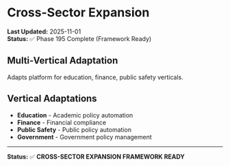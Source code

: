 # Cross-Sector Expansion

**Last Updated:** 2025-11-01  
**Status:** ✅ Phase 195 Complete (Framework Ready)

## Multi-Vertical Adaptation

Adapts platform for education, finance, public safety verticals.

## Vertical Adaptations

- **Education** - Academic policy automation
- **Finance** - Financial compliance
- **Public Safety** - Public policy automation
- **Government** - Government policy management

---

**Status:** ✅ **CROSS-SECTOR EXPANSION FRAMEWORK READY**
